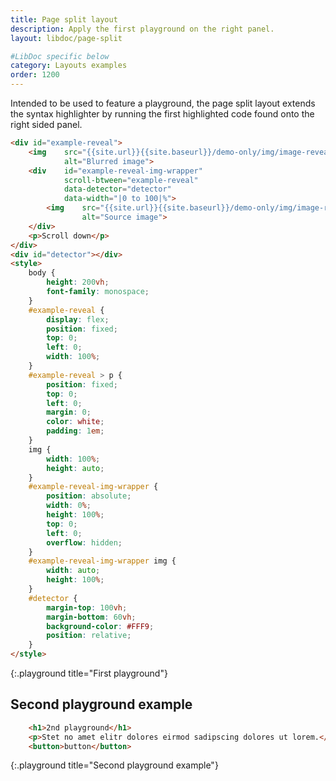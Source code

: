 ```yaml
---
title: Page split layout
description: Apply the first playground on the right panel.
layout: libdoc/page-split

#LibDoc specific below
category: Layouts examples
order: 1200
---
```


Intended to be used to feature a playground, the page split layout extends the syntax highlighter by running the first highlighted code found onto the right sided panel.

```html
<div id="example-reveal">
    <img    src="{{site.url}}{{site.baseurl}}/demo-only/img/image-reveal-blurred.webp"
            alt="Blurred image">
    <div    id="example-reveal-img-wrapper"
            scroll-btween="example-reveal"
            data-detector="detector"
            data-width="|0 to 100|%">
        <img    src="{{site.url}}{{site.baseurl}}/demo-only/img/image-reveal.webp"
                alt="Source image">
    </div>
    <p>Scroll down</p>
</div>
<div id="detector"></div>
<style>
    body {
        height: 200vh;
        font-family: monospace;
    }
    #example-reveal {
        display: flex;
        position: fixed;
        top: 0;
        left: 0;
        width: 100%;
    }
    #example-reveal > p {
        position: fixed;
        top: 0;
        left: 0;
        margin: 0;
        color: white;
        padding: 1em;
    }
    img {
        width: 100%;
        height: auto;
    }
    #example-reveal-img-wrapper {
        position: absolute;
        width: 0%;
        height: 100%;
        top: 0;
        left: 0;
        overflow: hidden;
    }
    #example-reveal-img-wrapper img {
        width: auto;
        height: 100%;
    }
    #detector {
        margin-top: 100vh;
        margin-bottom: 60vh;
        background-color: #FFF9;
        position: relative;
    }
</style>
```
{:.playground title="First playground"}

## Second playground example

```html
    <h1>2nd playground</h1>
    <p>Stet no amet elitr dolores eirmod sadipscing dolores ut lorem.</p>
    <button>button</button>
```
{:.playground title="Second playground example"}
